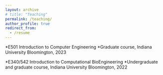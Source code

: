 ```yaml
---
layout: archive
# title: "Teaching"
permalink: /teaching/
author_profile: true
redirect_from:
  - /resume
---
```

*E501 Introduction to Computer Engineering
  *Graduate course, Indiana University Bloomington, 2023

*E340/542 Introduction to Computational BioEngineering
  *Undergraduate and graduate course, Indiana University Bloomington, 2022

